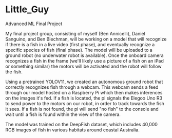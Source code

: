 # Little_Guy
Advanced ML Final Project

My final project group, consisting of myself (Ben Annicelli), Daniel Sanguino, and Ben Blechman, will be working on a model that will recognize if there is a fish in a live video (first phase), and eventually recognize a specific species of fish (final phase). The model will be uploaded to a ground robot (no underwater robot is available). Once the onboard camera recognizes a fish in the frame (we'll likely use a picture of a fish on an iPad or something similar) the motors will be activated and the robot will follow the fish.

Using a pretrained YOLOV11, we created an autonomous ground robot that correctly recognizes fish through a webcam. This webcam sends a feed through our model hosted on a Raspberry Pi which then makes inferences on the images it's fed. If a fish is located, the pi signals the Elegoo Uno R3 to send power to the motors on our robot, in order to track towards the fish it sees. If a fish is not found, the pi will send "no fish" to the console and wait until a fish is found within the view of the camera.

The model was trained on the DeepFish dataset, which includes 40,000 RGB images of fish in various habitats around coastal Australia.
